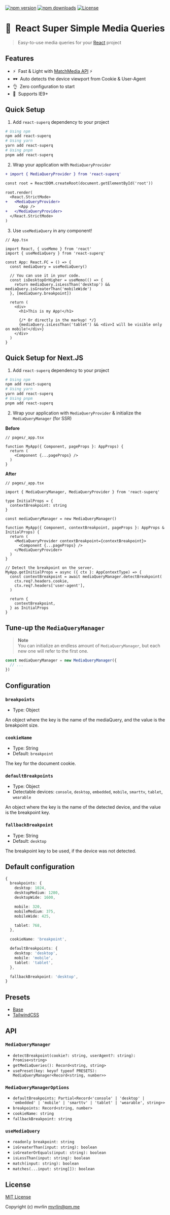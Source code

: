 [![npm version][npm-version-src]][npm-version-href]
[![npm downloads][npm-downloads-src]][npm-downloads-href]
[![License][license-src]][license-href]

# 🌈&nbsp; React Super Simple Media Queries
> Easy-to-use media queries for your [React](https://reactjs.org/) project

## Features

- ⚡️&nbsp; Fast & Light with [MatchMedia API](https://developer.mozilla.org/en-US/docs/Web/API/Window/matchMedia) ⚡️
- 🕶&nbsp; Auto detects the device viewport from Cookie & User-Agent
- 👌&nbsp; Zero configuration to start
- 👴️&nbsp; Supports IE9+

## Quick Setup

1. Add `react-superq` dependency to your project

```bash
# Using npm
npm add react-superq
# Using yarn
yarn add react-superq
# Using pnpm
pnpm add react-superq
```

2. Wrap your application with `MediaQueryProvider`

```diff
+ import { MediaQueryProvider } from 'react-superq'

const root = ReactDOM.createRoot(document.getElementById('root'))

root.render(
  <React.StrictMode>
+   <MediaQueryProvider>
      <App />
+   </MediaQueryProvider>
  </React.StrictMode>
)
```

3. Use `useMediaQuery` in any component!

```tsx
// App.tsx

import React, { useMemo } from 'react'
import { useMediaQuery } from 'react-superq'

const App: React.FC = () => {
  const mediaQuery = useMediaQuery()

  // You can use it in your code.
  const isDesktopOrHigher = useMemo(() => {
    return mediaQuery.isLessThan('desktop') && mediaQuery.isGreaterThan('mobileWide')
  }, [mediaQuery.breakpoint])

  return (
    <div>
      <h1>This is my App!</h1>

      {/* Or directly in the markup! */}
      {mediaQuery.isLessThan('tablet') && <div>I will be visible only on mobile!</div>}
    </div>
  )
}
```

## Quick Setup for Next.JS

1. Add `react-superq` dependency to your project

```bash
# Using npm
npm add react-superq
# Using yarn
yarn add react-superq
# Using pnpm
pnpm add react-superq
```

2. Wrap your application with `MediaQueryProvider` & initialize the `MediaQueryManager` (for SSR)

**Before**
```tsx
// pages/_app.tsx

function MyApp({ Component, pageProps }: AppProps) {
  return (
    <Component {...pageProps} />
  )
}
```

**After**
```tsx
// pages/_app.tsx

import { MediaQueryManager, MediaQueryProvider } from 'react-superq'

type InitialProps = {
  contextBreakpoint: string
}

const mediaQueryManager = new MediaQueryManager()

function MyApp({ Component, contextBreakpoint, pageProps }: AppProps & InitialProps) {
  return (
    <MediaQueryProvider contextBreakpoint={contextBreakpoint}>
      <Component {...pageProps} />
    </MediaQueryProvider>
  )
}

// Detect the breakpoint on the server.
MyApp.getInitialProps = async ({ ctx }: AppContextType) => {
  const contextBreakpoint = await mediaQueryManager.detectBreakpoint(
    ctx.req?.headers.cookie,
    ctx.req?.headers['user-agent'],
  )

  return {
    contextBreakpoint,
  } as InitialProps
}
```

## Tune-up the `MediaQueryManager`
> **Note**\
> You can initialize an endless amount of `MediaQueryManager`, but each new one will refer to the first one.

```ts
const mediaQueryManager = new MediaQueryManager({
  // ...
})
```

## Configuration

### `breakpoints`

- Type: Object

An object where the key is the name of the mediaQuery, and the value is the breakpoint size.

### `cookieName`

- Type: String
- Default: `breakpoint`

The key for the document cookie.

### `defaultBreakpoints`

- Type: Object
- Detectable devices: `console`, `desktop`, `embedded`, `mobile`, `smarttv`, `tablet`, `wearable`

An object where the key is the name of the detected device, and the value is the breakpoint key.

### `fallbackBreakpoint`

- Type: String
- Default: `desktop`

The breakpoint key to be used, if the device was not detected.

## Default configuration

```ts
{
  breakpoints: {
    desktop: 1024,
    desktopMedium: 1280,
    desktopWide: 1600,

    mobile: 320,
    mobileMedium: 375,
    mobileWide: 425,

    tablet: 768,
  },

  cookieName: 'breakpoint',

  defaultBreakpoints: {
    desktop: 'desktop',
    mobile: 'mobile',
    tablet: 'tablet',
  },

  fallbackBreakpoint: 'desktop',
}
```

## Presets

* [Base](src/presets.ts#L3)
* [TailwindCSS](src/presets.ts#L25)


## API

### `MediaQueryManager`
* `detectBreakpoint(cookie?: string, userAgent?: string): Promise<string>`
* `getMediaQueries(): Record<string, string>`
* `usePreset(key: keyof typeof PRESETS): MediaQueryManager<Record<string, number>>`

### `MediaQueryManagerOptions`
* `defaultBreakpoints: Partial<Record<'console' | 'desktop' | 'embedded' | 'mobile' | 'smarttv' | 'tablet' | 'wearable', string>>`
* `breakpoints: Record<string, number>`
* `cookieName: string`
* `fallbackBreakpoint: string`

### `useMediaQuery`
* `readonly breakpoint: string`
* `isGreaterThan(input: string): boolean`
* `isGreaterOrEquals(input: string): boolean`
* `isLessThan(input: string): boolean`
* `match(input: string): boolean`
* `matches(...input: string[]): boolean`

## License

[MIT License](./LICENSE)

Copyright (c) mvrlin mvrlin@pm.me

<!-- Badges -->
[npm-version-src]: https://img.shields.io/npm/v/react-superq/latest.svg?style=for-the-badge
[npm-version-href]: https://npmjs.com/package/react-superq

[npm-downloads-src]: https://img.shields.io/npm/dt/react-superq.svg?style=for-the-badge
[npm-downloads-href]: https://npmjs.com/package/react-superq

[license-src]: https://img.shields.io/npm/l/react-superq.svg?style=for-the-badge
[license-href]: https://npmjs.com/package/react-superq
